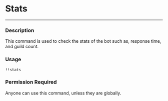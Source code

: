 # Stats
---
### Description
This command is used to check the stats of the bot such as, response time, and guild count.
### Usage
```
!!stats
```

### Permission Required
Anyone can use this command, unless they are globally.
